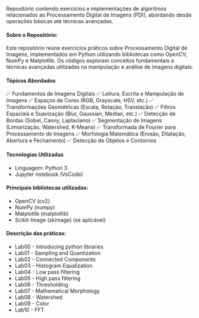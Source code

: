 Repositório contendo exercícios e implementações de algoritmos relacionados ao Processamento Digital de Imagens (PDI), 
abordando desde operações básicas até técnicas avançadas.

#### Sobre o Repositório: 

Este repositório reúne exercícios práticos sobre Processamento Digital de Imagens, implementados em Python utilizando
bibliotecas como OpenCV, NumPy e Matplotlib. Os códigos exploram conceitos fundamentais e técnicas avançadas utilizadas 
na manipulação e análise de imagens digitais.

#### Tópicos Abordados
✅ Fundamentos de Imagens Digitais
✅ Leitura, Escrita e Manipulação de Imagens
✅ Espaços de Cores (RGB, Grayscale, HSV, etc.)
✅ Transformações Geométricas (Escala, Rotação, Translação)
✅ Filtros Espaciais e Suavização (Blur, Gaussian, Median, etc.)
✅ Detecção de Bordas (Sobel, Canny, Laplaciano)
✅ Segmentação de Imagens (Limiarização, Watershed, K-Means)
✅ Transformada de Fourier para Processamento de Imagens
✅ Morfologia Matemática (Erosão, Dilatação, Abertura e Fechamento)
✅ Detecção de Objetos e Contornos

#### Tecnologias Utilizadas

* Linguagem: Python 3
* Jupyter notebook (VsCode)

#### Principais bibliotecas utilizadas:

* OpenCV (cv2)
* NumPy (numpy)
* Matplotlib (matplotlib)
* Scikit-Image (skimage) (se aplicável)

####  Descrição das práticas:

* Lab00 - Introducing python libraries
* Lab01 - Sampling and Quantization
* Lab02 - Connected Components
* Lab03 - Histogram Equalization
* Lab04 - Low pass filtering
* Lab05 - High pass filtering
* Lab06 - Thresholding
* Lab07 - Mathematical Morphology
* Lab08 - Watershed
* Lab09 - Color
* Lab10 - FFT
